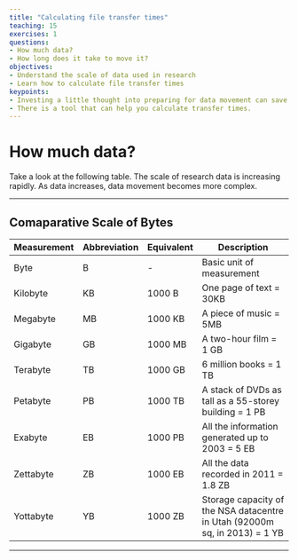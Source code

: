```yaml
---
title: "Calculating file transfer times"
teaching: 15
exercises: 1
questions:
- How much data?
- How long does it take to move it?
objectives:
- Understand the scale of data used in research
- Learn how to calculate file transfer times
keypoints:
- Investing a little thought into preparing for data movement can save you a lot of time.
- There is a tool that can help you calculate transfer times.
---
```


# How much data?

Take a look at the following table. The scale of research data is increasing rapidly. As data increases, data movement becomes more complex. 

---
## Comaparative Scale of Bytes

Measurement | Abbreviation | Equivalent | Description
----------- | ------------ | ---------- | -----------
Byte | B | - | Basic unit of measurement
Kilobyte | KB | 1000 B | One page of text = 30KB
Megabyte | MB | 1000 KB | A piece of music = 5MB
Gigabyte | GB | 1000 MB | A two-hour film = 1 GB
Terabyte | TB | 1000 GB | 6 million books = 1 TB
Petabyte | PB | 1000 TB | A stack of DVDs as tall as a 55-storey building = 1 PB
Exabyte | EB | 1000 PB | All the information generated up to 2003 = 5 EB
Zettabyte | ZB | 1000 EB | All the data recorded in 2011 = 1.8 ZB
Yottabyte | YB | 1000 ZB | Storage capacity of the NSA datacentre in Utah (92000m sq, in 2013) = 1 YB
---
